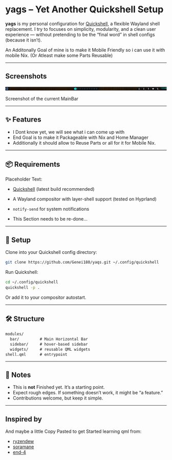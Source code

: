 # yags – Yet Another Quickshell Setup

**yags** is my personal configuration for [Quickshell](https://quickshell.org/), a flexible Wayland shell replacement.
I try to focuses on simplicity, modularity, and a clean user experience — without pretending to be the “final word” in shell configs (because it isn’t).

An Additonally Goal of mine is to make it Mobile Friendly so i can use it with mobile Nix.
(Or Atleast make some Parts Reusable)

---

## Screenshots

![Screenshot](./Screenshot.png)

Screenshot of the current MainBar

---

## ✨ Features

* I Dont know yet, we will see what i can come up with
* End Goal is to make it Packageable with Nix and Home Manager
* Additionally it should allow to Reuse Parts or all for it for Mobile Nix.

---

## 📦 Requirements

Placeholder Text:
* [Quickshell](https://quickshell.org/) (latest build recommended)
* A Wayland compositor with layer-shell support (tested on Hyprland)
* `notify-send` for system notifications

* This Section needs to be re-done...

---

## 🚀 Setup

Clone into your Quickshell config directory:

```sh
git clone https://github.com/Genei180/yaqs.git ~/.config/quickshell
```

Run Quickshell:

```sh
cd ~/.config/quickshell
quickshell -p .
```

Or add it to your compositor autostart.

---

## 🛠️ Structure

```
modules/
  bar/         # Main Horizontal Bar
  sidebar/     # hover-based sidebar
  widgets/     # reusable QML widgets
shell.qml      # entrypoint
```

---

## 📌 Notes

* This is **not** Finished yet. It’s a starting point.
* Expect rough edges. If something doesn’t work, it might be “a feature.”
* Contributions welcome, but keep it simple.

---

## Inspired by

And maybe a little Copy Pasted to get Started learning qml from:
* [ryzendew](https://github.com/ryzendew/Reborn-Quickshell)
* [soramane](https://github.com/caelestia-dots/shell/tree/main)
* [end-4](https://github.com/end-4/dots-hyprland)

